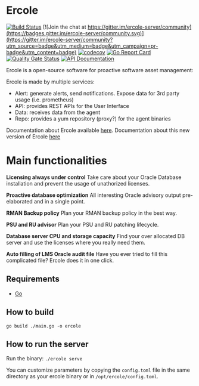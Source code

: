 # Ercole
[![Build Status](https://travis-ci.org/amreo/ercole-services.png)](https://travis-ci.org/amreo/ercole-services) [![Join the chat at https://gitter.im/ercole-server/community](https://badges.gitter.im/ercole-server/community.svg)](https://gitter.im/ercole-server/community?utm_source=badge&utm_medium=badge&utm_campaign=pr-badge&utm_content=badge) [![codecov](https://codecov.io/gh/amreo/ercole-services/branch/master/graph/badge.svg)](https://codecov.io/gh/amreo/ercole-services) [![Go Report Card](https://goreportcard.com/badge/github.com/amreo/ercole-services)](https://goreportcard.com/report/github.com/amreo/ercole-services)
[![Quality Gate Status](https://sonarcloud.io/api/project_badges/measure?project=amreo_ercole-services&metric=alert_status)](https://sonarcloud.io/dashboard?id=amreo_ercole-services)
[![API Documentation](https://img.shields.io/badge/API%20Documentation-read%20and%20try-brightgreen)](https://mrin9.github.io/OpenAPI-Viewer/#/load/https%3A%2F%2Fraw.githubusercontent.com%2Famreo%2Fercole-services%2Fmaster%2Fswagger.yml)
 
Ercole is a open-source software for proactive software asset management:
 
Ercole is made by multiple services:
* Alert: generate alerts, send notifications. Expose data for 3rd party usage (i.e. prometheus)
* API: provides REST APIs for the User Interface
* Data: receives data from the agent
* Repo: provides a yum repository (proxy?) for the agent binaries

Documentation about Ercole available [here](https://ercole.io).
Documentation about this new version of Ercole [here](https://ercole.io/architecture.html#future-versions)

# Main functionalities

**Licensing always under control** Take care about your Oracle Database installation and prevent the usage of unathorized licenses.

**Proactive database optimization** All interesting Oracle advisory output pre-elaborated and in a single point.

**RMAN Backup policy** Plan your RMAN backup policy in the best way.

**PSU and RU advisor** Plan your PSU and RU patching lifecycle.

**Database server CPU and storage capacity** Find your over allocated DB server and use the licenses where you really need them.

**Auto filling of LMS Oracle audit file** Have you ever tried to fill this complicated file? Ercole does it in one click.

## Requirements

- [Go](https://golang.org/)

## How to build

    go build ./main.go -o ercole

## How to run the server

Run the binary: `./ercole serve`

You can customize parameters by copying the `config.toml` file in the same directory as your ercole binary or in `/opt/ercole/config.toml`.
 